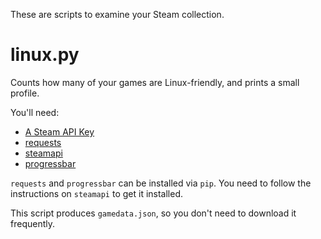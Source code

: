 These are scripts to examine your Steam collection.

linux.py
========

Counts how many of your games are Linux-friendly, and prints a small profile.

You'll need:
- [A Steam API Key](http://steamcommunity.com/dev/apikey)
- [requests](http://docs.python-requests.org/en/master/)
- [steamapi](https://github.com/smiley/steamapi/)
- [progressbar](https://pypi.python.org/pypi/progressbar/2.3)

`requests` and `progressbar` can be installed via `pip`. You need to follow the instructions on `steamapi` to get it installed.

This script produces `gamedata.json`, so you don't need to download it frequently.
